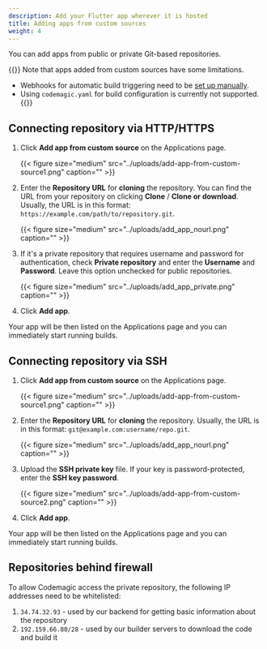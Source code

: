 ```yaml
---
description: Add your Flutter app wherever it is hosted
title: Adding apps from custom sources
weight: 4
---
```


You can add apps from public or private Git-based repositories. 

{{<notebox>}}
Note that apps added from custom sources have some limitations.

* Webhooks for automatic build triggering need to be [set up manually](../building/automatic-build-triggering/#webhooks).
* Using `codemagic.yaml` for build configuration is currently not supported.  
{{</notebox>}}

## Connecting repository via HTTP/HTTPS

1. Click **Add app from custom source** on the Applications page.

    {{< figure size="medium" src="../uploads/add-app-from-custom-source1.png" caption="" >}}

2. Enter the **Repository URL** for **cloning** the repository. You can find the URL from your repository on clicking **Clone** / **Clone or download**. Usually, the URL is in this format: `https://example.com/path/to/repository.git`.

    {{< figure size="medium" src="../uploads/add_app_nourl.png" caption="" >}}

3. If it's a private repository that requires username and password for authentication, check **Private repository** and enter the **Username** and **Password**. Leave this option unchecked for public repositories.

    {{< figure size="medium" src="../uploads/add_app_private.png" caption="" >}}

4. Click **Add app**.

Your app will be then listed on the Applications page and you can immediately start running builds.

## Connecting repository via SSH

1. Click **Add app from custom source** on the Applications page.

    {{< figure size="medium" src="../uploads/add-app-from-custom-source1.png" caption="" >}}

2. Enter the **Repository URL** for **cloning** the repository. Usually, the URL is in this format: ` git@example.com:username/repo.git `.

    {{< figure size="medium" src="../uploads/add_app_nourl.png" caption="" >}}

3. Upload the **SSH private key** file. If your key is password-protected, enter the **SSH key password**.

    {{< figure size="medium" src="../uploads/add-app-from-custom-source2.png" caption="" >}}

4. Click **Add app**.

Your app will be then listed on the Applications page and you can immediately start running builds.

## Repositories behind firewall

To allow Codemagic access the private repository, the following IP addresses need to be whitelisted:

1. `34.74.32.93` - used by our backend for getting basic information about the repository
2. `192.159.66.80/28` - used by our builder servers to download the code and build it
